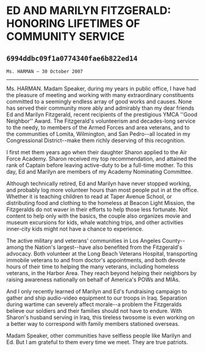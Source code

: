 # ED AND MARILYN FITZGERALD: HONORING LIFETIMES OF COMMUNITY SERVICE
## `6994ddbc09f1a0774340fae6b822ed14`
`Ms. HARMAN — 30 October 2007`

---


Ms. HARMAN. Madam Speaker, during my years in public office, I have 
had the pleasure of meeting and working with many extraordinary 
constituents committed to a seemingly endless array of good works and 
causes. None has served their community more ably and admirably than my 
dear friends Ed and Marilyn Fitzgerald, recent recipients of the 
prestigious YMCA ''Good Neighbor'' Award. The Fitzgerald's volunteerism 
and decades-long service to the needy, to members of the Armed Forces 
and area veterans, and to the communities of Lomita, Wilmington, and 
San Pedro--all located in my Congressional District--make them richly 
deserving of this recognition.

I first met them years ago when their daughter Sharon applied to the 
Air Force Academy. Sharon received my top recommendation, and attained 
the rank of Captain before leaving active-duty to be a full-time 
mother. To this day, Ed and Marilyn are members of my Academy 
Nominating Committee.

Although technically retired, Ed and Marilyn have never stopped 
working, and probably log more volunteer hours than most people put in 
at the office. Whether it is teaching children to read at Taper Avenue 
School, or distributing food and clothing to the homeless at Beacon 
Light Mission, the Fitzgeralds do not waver in their efforts to help 
those less fortunate. Not content to help only with the basics, the 
couple also organizes movie and museum excursions for kids, whale 
watching trips, and other activities inner-city kids might not have a 
chance to experience.

The active military and veterans' communities in Los Angeles County--
among the Nation's largest--have also benefited from the Fitzgerald's 
advocacy. Both volunteer at the Long Beach Veterans Hospital, 
transporting immobile veterans to and from doctor's appointments, and 
both devote hours of their time to helping the many veterans, including 
homeless veterans, in the Harbor Area. They reach beyond helping their 
neighbors by raising awareness nationally on behalf of America's POWs 
and MIAs.

And I only recently learned of Marilyn and Ed's fundraising campaign 
to gather and ship audio-video equipment to our troops in Iraq. 
Separation during wartime can severely affect morale--a problem the 
Fitzgeralds believe our soldiers and their families should not have to 
endure. With Sharon's husband serving in Iraq, this tireless twosome is 
even working on a better way to correspond with family members 
stationed overseas.

Madam Speaker, other communities have selfless people like Marilyn 
and Ed. But I am grateful to them every time we meet. They are true 
patriots.
